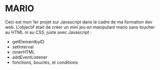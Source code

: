 # MARIO

Ceci est mon 1er projet sur Javascript dans le cadre de ma formation dev web.
L'objectif etait de créer un mini jeu en manipulant mario sans toucher au HTML ni au CSS, juste avec Javascript :

- getElementbyID
- setInterval
- innerHTML
- addEventListener
- fonctions, boucles, et conditions
